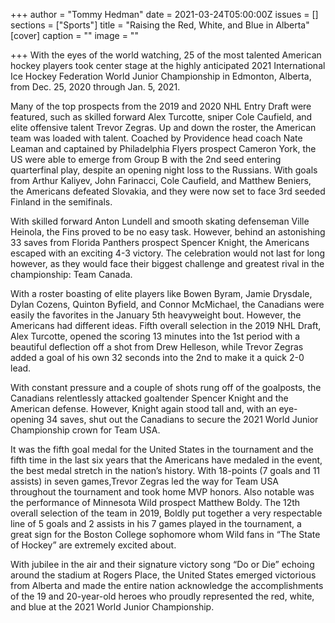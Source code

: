 +++
author = "Tommy Hedman"
date = 2021-03-24T05:00:00Z
issues = []
sections = ["Sports"]
title = "Raising the Red, White, and Blue in Alberta"
[cover]
caption = ""
image = ""

+++
With the eyes of the world watching, 25 of the most talented American hockey players took center stage at the highly anticipated 2021 International Ice Hockey Federation World Junior Championship in Edmonton, Alberta, from Dec. 25, 2020 through Jan. 5, 2021.

Many of the top prospects from the 2019 and 2020 NHL Entry Draft were featured, such as skilled forward Alex Turcotte, sniper Cole Caufield, and elite offensive talent Trevor Zegras. Up and down the roster, the American team was loaded with talent. Coached by Providence head coach Nate Leaman and captained by Philadelphia Flyers prospect Cameron York, the US were able to emerge from Group B with the 2nd seed entering quarterfinal play, despite an opening night loss to the Russians. With goals from Arthur Kaliyev, John Farinacci, Cole Caufield, and Matthew Beniers, the Americans defeated Slovakia, and they were now set to face 3rd seeded Finland in the semifinals.

With skilled forward Anton Lundell and smooth skating defenseman Ville Heinola, the Fins proved to be no easy task. However, behind an astonishing 33 saves from Florida Panthers prospect Spencer Knight, the Americans escaped with an exciting 4-3 victory. The celebration would not last for long however, as they would face their biggest challenge and greatest rival in the championship: Team Canada.

With a roster boasting of elite players like Bowen Byram, Jamie Drysdale, Dylan Cozens, Quinton Byfield, and Connor McMichael, the Canadians were easily the favorites in the January 5th heavyweight bout. However, the Americans had different ideas. Fifth overall selection in the 2019 NHL Draft, Alex Turcotte, opened the scoring 13 minutes into the 1st period with a beautiful deflection off a shot from Drew Helleson, while Trevor Zegras added a goal of his own 32 seconds into the 2nd to make it a quick 2-0 lead.

With constant pressure and a couple of shots rung off of the goalposts, the Canadians relentlessly attacked goaltender Spencer Knight and the American defense. However, Knight again stood tall and, with an eye-opening 34 saves, shut out the Canadians to secure the 2021 World Junior Championship crown for Team USA.

It was the fifth goal medal for the United States in the tournament and the fifth time in the last six years that the Americans have medaled in the event, the best medal stretch in the nation’s history. With 18-points (7 goals and 11 assists) in seven games,Trevor Zegras led the way for Team USA throughout the tournament and took home MVP honors. Also notable was the performance of Minnesota Wild prospect Matthew Boldy. The 12th overall selection of the team in 2019, Boldly put together a very respectable line of 5 goals and 2 assists in his 7 games played in the tournament, a great sign for the Boston College sophomore whom Wild fans in “The State of Hockey” are extremely excited about.

With jubilee in the air and their signature victory song “Do or Die” echoing around the stadium at Rogers Place, the United States emerged victorious from Alberta and made the entire nation acknowledge the accomplishments of the 19 and 20-year-old heroes who proudly represented the red, white, and blue at the 2021 World Junior Championship.
